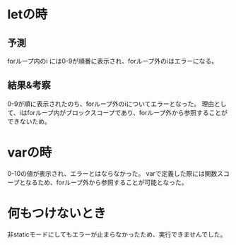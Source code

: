 # letの時
## 予測
forループ内のi には0-9が順番に表示され、forループ外のiはエラーになる。
## 結果&考察
0-9が順に表示されたのち、forループ外のiについてエラーとなった。
理由として、iはforループ内がブロックスコープであり、forループ外から参照することができないため。

# varの時
0-10の値が表示され、エラーとはならなかった。
varで定義した際には関数スコープとなるため、forループ外から参照することが可能となった。

# 何もつけないとき
非staticモードにしてもエラーが止まらなかったため、実行できませんでした。